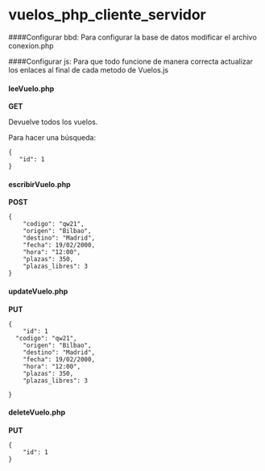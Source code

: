# vuelos_php_cliente_servidor

####Configurar bbd:
Para configurar la base de datos modificar el archivo conexion.php

####Configurar js:
Para que todo funcione de manera correcta actualizar los enlaces al final de cada metodo de Vuelos.js

#### leeVuelo.php
**GET**

Devuelve todos los vuelos.

Para hacer una búsqueda:
```
{
   "id": 1
}
```

#### escribirVuelo.php
**POST**
```
{
    "codigo": "qw21",
	"origen": "Bilbao",
	"destino": "Madrid",
	"fecha": 19/02/2000,
	"hora": "12:00",
	"plazas": 350,
	"plazas_libres": 3
}
```

#### updateVuelo.php
**PUT**
```
{
    "id": 1
  "codigo": "qw21",
	"origen": "Bilbao",
	"destino": "Madrid",
	"fecha": 19/02/2000,
	"hora": "12:00",
	"plazas": 350,
	"plazas_libres": 3

}
```

#### deleteVuelo.php
**PUT**
```
{
    "id": 1
}
```
